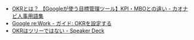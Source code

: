 - [OKRとは？ 【Googleが使う目標管理ツール】KPI・MBOとの違い - カオナビ人事用語集](https://www.kaonavi.jp/dictionary/okr/)
- [Google re:Work - ガイド: OKRを設定する](https://rework.withgoogle.com/jp/guides/set-goals-with-okrs/)
- [OKRはツリーではない - Speaker Deck](https://speakerdeck.com/navitimejapan/okrhaturidehanai)